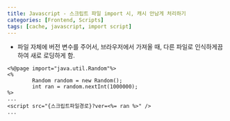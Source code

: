 ```yaml
---
title: Javascript - 스크립트 파일 import 시, 캐시 안남게 처리하기
categories: [Frontend, Scripts]
tags: [cache, javascript, import script]
---
```


- 파일 자체에 버전 변수를 주어서, 브라우저에서 가져올 때, 다른 파일로 인식하게끔 하여 새로 로딩하게 함.

```JS
<%@page import="java.util.Random"%>
<%
        Random random = new Random();
        int ran = random.nextInt(1000000);
%>
...
<script src="{스크립트파일경로}?ver=<%= ran %>" />
...
```
